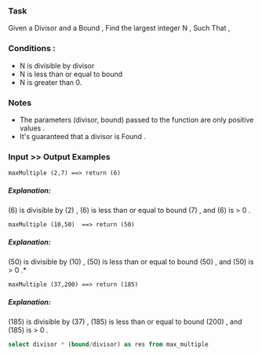### Task
Given a Divisor and a Bound , Find the largest integer N , Such That ,

### Conditions :
- N is divisible by divisor
- N is less than or equal to bound
- N is greater than 0.

### Notes
- The parameters (divisor, bound) passed to the function are only positive values .
- It's guaranteed that a divisor is Found .
### Input >> Output Examples
```
maxMultiple (2,7) ==> return (6)
```
##### Explanation:

(6) is divisible by (2) , (6) is less than or equal to bound (7) , and (6) is > 0 .
```
maxMultiple (10,50)  ==> return (50)
```
##### Explanation:
(50) is divisible by (10) , (50) is less than or equal to bound (50) , and (50) is > 0 .*
```
maxMultiple (37,200) ==> return (185)
```
##### Explanation:
(185) is divisible by (37) , (185) is less than or equal to bound (200) , and (185) is > 0 .



```sql
select divisor * (bound/divisor) as res from max_multiple
```